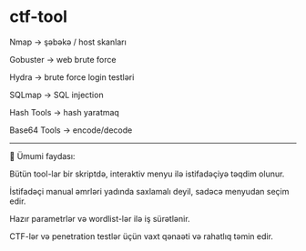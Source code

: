 # ctf-tool

Nmap → şəbəkə / host skanları

Gobuster → web brute force

Hydra → brute force login testləri

SQLmap → SQL injection

Hash Tools → hash yaratmaq

Base64 Tools → encode/decode



-------------------------------------



 🔹 Ümumi faydası:

Bütün tool-lar bir skriptdə, interaktiv menyu ilə istifadəçiyə təqdim olunur.

İstifadəçi manual əmrləri yadında saxlamalı deyil, sadəcə menyudan seçim edir.

Hazır parametrlər və wordlist-lər ilə iş sürətlənir.

CTF-lər və penetration testlər üçün vaxt qənaəti və rahatlıq təmin edir.
